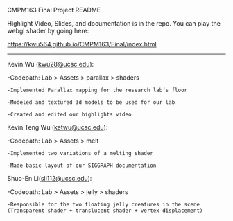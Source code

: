 CMPM163 Final Project README

Highlight Video, Slides, and documentation is in the repo.  You can play the webgl shader by going here:

https://kwu564.github.io/CMPM163/Final/index.html

-------------------------------------------------------------

Kevin Wu (kwu28@ucsc.edu):

  -Codepath: Lab > Assets > parallax > shaders

    -Implemented Parallax mapping for the research lab’s floor

    -Modeled and textured 3d models to be used for our lab
    
    -Created and edited our highlights video

Kevin Teng Wu (ketwu@ucsc.edu):

  -Codepath: Lab > Assets > melt
  
    -Implemented two variations of a melting shader
    
    -Made basic layout of our SIGGRAPH documentation

Shuo-En Li(sli112@ucsc.edu):

  -Codepath: Lab > Assets > jelly > shaders
  
    -Responsible for the two floating jelly creatures in the scene (Transparent shader + translucent shader + vertex displacement) 
